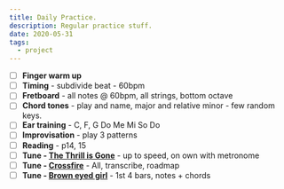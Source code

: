 ```yaml
---
title: Daily Practice.
description: Regular practice stuff.
date: 2020-05-31
tags:
  - project
---
```


- [ ] **Finger warm up**
- [ ] **Timing** - subdivide beat - 60bpm
- [ ] **Fretboard** - all notes @ 60bpm, all strings, bottom octave
- [ ] **Chord tones** - play and name, major and relative minor - few random keys.
- [ ] **Ear training** - C, F, G Do Me Mi So Do
- [ ] **Improvisation** - play 3 patterns
- [ ] **Reading** - p14, 15
- [ ] **Tune - [The Thrill is Gone](/tunes/the-thrill-is-gone)** - up to speed, on own with metronome
- [ ] **Tune - [Crossfire](/tunes/crossfire)** - All, transcribe, roadmap
- [ ] **Tune - [Brown eyed girl](/tunes/brown-eyed-girl/)** - 1st 4 bars, notes + chords
